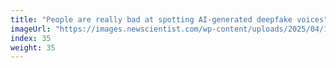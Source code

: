 ```yaml
---
title: "People are really bad at spotting AI-generated deepfake voices"
imageUrl: "https://images.newscientist.com/wp-content/uploads/2025/04/15110600/SEI_247528962.jpg?width=788"
index: 35
weight: 35
---
```

